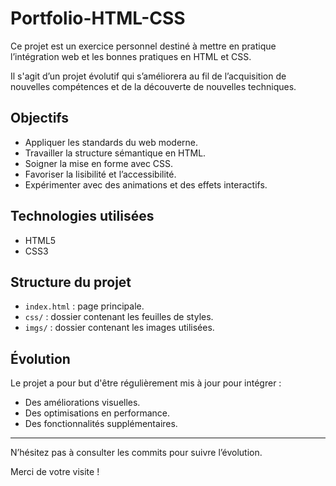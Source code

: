 # Portfolio-HTML-CSS

Ce projet est un exercice personnel destiné à mettre en pratique l’intégration web et les bonnes pratiques en HTML et CSS.

Il s'agit d’un projet évolutif qui s’améliorera au fil de l’acquisition de nouvelles compétences et de la découverte de nouvelles techniques.

## Objectifs

- Appliquer les standards du web moderne.
- Travailler la structure sémantique en HTML.
- Soigner la mise en forme avec CSS.
- Favoriser la lisibilité et l’accessibilité.
- Expérimenter avec des animations et des effets interactifs.

## Technologies utilisées

- HTML5
- CSS3

## Structure du projet

- `index.html` : page principale.
- `css/` : dossier contenant les feuilles de styles.
- `imgs/` : dossier contenant les images utilisées.

## Évolution

Le projet a pour but d'être régulièrement mis à jour pour intégrer :

- Des améliorations visuelles.
- Des optimisations en performance.
- Des fonctionnalités supplémentaires.

---

N’hésitez pas à consulter les commits pour suivre l’évolution.

Merci de votre visite !
